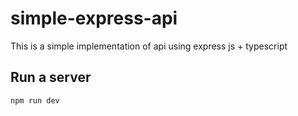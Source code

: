 # simple-express-api
This is a simple implementation of api using express js + typescript

## Run a server
```
npm run dev
```
